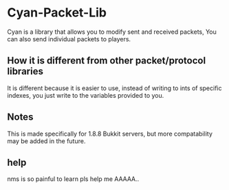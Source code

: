 # Cyan-Packet-Lib
Cyan is a library that allows you to modify sent and received packets, You can also send individual packets to players.

## How it is different from other packet/protocol libraries
It is different because it is easier to use, instead of writing to ints of specific indexes, you just write to the variables provided to you.

## Notes
This is made specifically for 1.8.8 Bukkit servers, but more compatability may be added in the future.

## help
nms is so painful to learn pls help me AAAAA..
